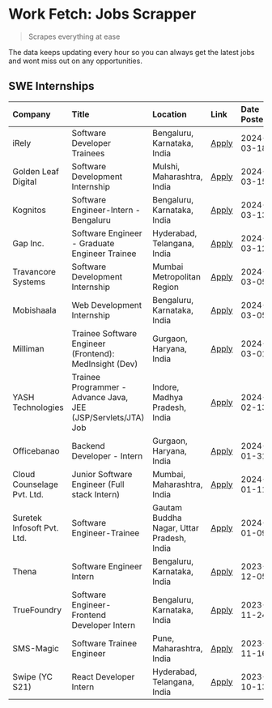 # Work Fetch: Jobs Scrapper
> Scrapes everything at ease

The data keeps updating every hour so you can always get the latest jobs and wont miss out on any opportunities.

## SWE Internships
<!--START_SECTION:workfetch-->
| Company                    | Title                                                         | Location                                  | Link                                                                                                                                                                                                                                                                              | Date Posted   |
|:---------------------------|:--------------------------------------------------------------|:------------------------------------------|:----------------------------------------------------------------------------------------------------------------------------------------------------------------------------------------------------------------------------------------------------------------------------------|:--------------|
| iRely                      | Software Developer Trainees                                   | Bengaluru, Karnataka, India               | [Apply](https://in.linkedin.com/jobs/view/software-developer-trainees-at-irely-3860566039?refId=SPPA5U5sB5jSYz4B8INnBg%3D%3D&trackingId=E9YeZV0jN9dpQq0ngz9Mog%3D%3D&position=2&pageNum=0&trk=public_jobs_jserp-result_search-card)                                               | 2024-03-18    |
| Golden Leaf Digital        | Software Development Internship                               | Mulshi, Maharashtra, India                | [Apply](https://in.linkedin.com/jobs/view/software-development-internship-at-golden-leaf-digital-3858085305?refId=SPPA5U5sB5jSYz4B8INnBg%3D%3D&trackingId=%2Fg8FbXZEoFLdm6XBF%2BLErA%3D%3D&position=5&pageNum=0&trk=public_jobs_jserp-result_search-card)                         | 2024-03-15    |
| Kognitos                   | Software Engineer-Intern -Bengaluru                           | Bengaluru, Karnataka, India               | [Apply](https://in.linkedin.com/jobs/view/software-engineer-intern-bengaluru-at-kognitos-3855361239?refId=SPPA5U5sB5jSYz4B8INnBg%3D%3D&trackingId=cvuwQItJpq9u2X0gWBEefA%3D%3D&position=8&pageNum=0&trk=public_jobs_jserp-result_search-card)                                     | 2024-03-13    |
| Gap Inc.                   | Software Engineer - Graduate Engineer Trainee                 | Hyderabad, Telangana, India               | [Apply](https://in.linkedin.com/jobs/view/software-engineer-graduate-engineer-trainee-at-gap-inc-3853818960?refId=SPPA5U5sB5jSYz4B8INnBg%3D%3D&trackingId=1OKD8RjBODLSsrxvxq5AgQ%3D%3D&position=6&pageNum=0&trk=public_jobs_jserp-result_search-card)                             | 2024-03-12    |
| Travancore Systems         | Software Development Internship                               | Mumbai Metropolitan Region                | [Apply](https://in.linkedin.com/jobs/view/software-development-internship-at-travancore-systems-3847706952?refId=SPPA5U5sB5jSYz4B8INnBg%3D%3D&trackingId=P7hmxXDcade79dnH4vLDAA%3D%3D&position=10&pageNum=0&trk=public_jobs_jserp-result_search-card)                             | 2024-03-05    |
| Mobishaala                 | Web Development Internship                                    | Bengaluru, Karnataka, India               | [Apply](https://in.linkedin.com/jobs/view/web-development-internship-at-mobishaala-3847710287?refId=SPPA5U5sB5jSYz4B8INnBg%3D%3D&trackingId=FTduUd6IuKYQG4ytxLcYbw%3D%3D&position=16&pageNum=0&trk=public_jobs_jserp-result_search-card)                                          | 2024-03-05    |
| Milliman                   | Trainee Software Engineer (Frontend): MedInsight (Dev)        | Gurgaon, Haryana, India                   | [Apply](https://in.linkedin.com/jobs/view/trainee-software-engineer-frontend-medinsight-dev-at-milliman-3792874280?refId=SPPA5U5sB5jSYz4B8INnBg%3D%3D&trackingId=9w2OKqQVD5yXZ%2Bf46iNs9w%3D%3D&position=9&pageNum=0&trk=public_jobs_jserp-result_search-card)                    | 2024-03-01    |
| YASH Technologies          | Trainee Programmer - Advance Java, JEE (JSP/Servlets/JTA) Job | Indore, Madhya Pradesh, India             | [Apply](https://in.linkedin.com/jobs/view/trainee-programmer-advance-java-jee-jsp-servlets-jta-job-at-yash-technologies-3811759183?refId=SPPA5U5sB5jSYz4B8INnBg%3D%3D&trackingId=%2F0%2F6oXPRTTTBMb9xQ1HTrg%3D%3D&position=18&pageNum=0&trk=public_jobs_jserp-result_search-card) | 2024-02-13    |
| Officebanao                | Backend Developer - Intern                                    | Gurgaon, Haryana, India                   | [Apply](https://in.linkedin.com/jobs/view/backend-developer-intern-at-officebanao-3814263731?refId=SPPA5U5sB5jSYz4B8INnBg%3D%3D&trackingId=QHwEES4f7BJDdeOjb6fwrw%3D%3D&position=24&pageNum=0&trk=public_jobs_jserp-result_search-card)                                           | 2024-01-31    |
| Cloud Counselage Pvt. Ltd. | Junior Software Engineer (Full stack Intern)                  | Mumbai, Maharashtra, India                | [Apply](https://in.linkedin.com/jobs/view/junior-software-engineer-full-stack-intern-at-cloud-counselage-pvt-ltd-3803132814?refId=SPPA5U5sB5jSYz4B8INnBg%3D%3D&trackingId=8mYW3b4aDEnmGFXeH%2Bz1Rg%3D%3D&position=23&pageNum=0&trk=public_jobs_jserp-result_search-card)          | 2024-01-11    |
| Suretek Infosoft Pvt. Ltd. | Software Engineer-Trainee                                     | Gautam Buddha Nagar, Uttar Pradesh, India | [Apply](https://in.linkedin.com/jobs/view/software-engineer-trainee-at-suretek-infosoft-pvt-ltd-3800934643?refId=SPPA5U5sB5jSYz4B8INnBg%3D%3D&trackingId=H0WD0VoPqr4BxGHa%2FbTxYQ%3D%3D&position=20&pageNum=0&trk=public_jobs_jserp-result_search-card)                           | 2024-01-09    |
| Thena                      | Software Engineer Intern                                      | Bengaluru, Karnataka, India               | [Apply](https://in.linkedin.com/jobs/view/software-engineer-intern-at-thena-3778731751?refId=SPPA5U5sB5jSYz4B8INnBg%3D%3D&trackingId=QNpP4eHSq9UlsKo29ap1Dw%3D%3D&position=15&pageNum=0&trk=public_jobs_jserp-result_search-card)                                                 | 2023-12-05    |
| TrueFoundry                | Software Engineer- Frontend Developer Intern                  | Bengaluru, Karnataka, India               | [Apply](https://in.linkedin.com/jobs/view/software-engineer-frontend-developer-intern-at-truefoundry-3790095058?refId=SPPA5U5sB5jSYz4B8INnBg%3D%3D&trackingId=azuVUCzvetQrpg2at%2BV9BA%3D%3D&position=14&pageNum=0&trk=public_jobs_jserp-result_search-card)                      | 2023-11-24    |
| SMS-Magic                  | Software Trainee Engineer                                     | Pune, Maharashtra, India                  | [Apply](https://in.linkedin.com/jobs/view/software-trainee-engineer-at-sms-magic-3761409781?refId=SPPA5U5sB5jSYz4B8INnBg%3D%3D&trackingId=%2FjzEyZZJdbvHPEgy0ePZVw%3D%3D&position=25&pageNum=0&trk=public_jobs_jserp-result_search-card)                                          | 2023-11-16    |
| Swipe (YC S21)             | React Developer Intern                                        | Hyderabad, Telangana, India               | [Apply](https://in.linkedin.com/jobs/view/react-developer-intern-at-swipe-yc-s21-3737600089?refId=SPPA5U5sB5jSYz4B8INnBg%3D%3D&trackingId=mpEeeYiSCTdfn1R71GPE%2Bw%3D%3D&position=17&pageNum=0&trk=public_jobs_jserp-result_search-card)                                          | 2023-10-13    |
<!--END_SECTION:workfetch-->
